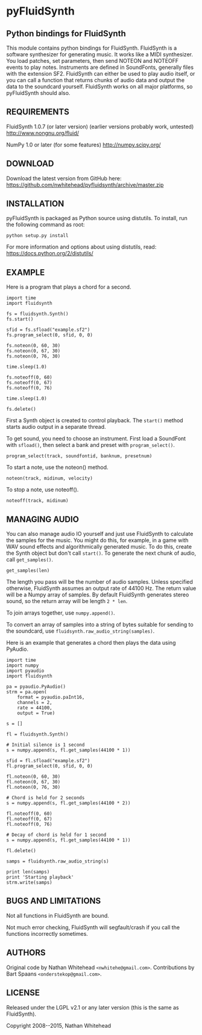 # pyFluidSynth

## Python bindings for FluidSynth

This module contains python bindings for FluidSynth.  FluidSynth is a
software synthesizer for generating music.  It works like a MIDI
synthesizer.  You load patches, set parameters, then send NOTEON and
NOTEOFF events to play notes.  Instruments are defined in SoundFonts,
generally files with the extension SF2.  FluidSynth can either be used
to play audio itself, or you can call a function that returns
chunks of audio data and output the data to the soundcard yourself.
FluidSynth works on all major platforms, so pyFluidSynth should also.


## REQUIREMENTS

FluidSynth 1.0.7 (or later version)
(earlier versions probably work, untested)
http://www.nongnu.org/fluid/

NumPy 1.0 or later (for some features)
http://numpy.scipy.org/


## DOWNLOAD

Download the latest version from GitHub here:
https://github.com/nwhitehead/pyfluidsynth/archive/master.zip


## INSTALLATION

pyFluidSynth is packaged as Python source using distutils.  To install,
run the following command as root:

```
python setup.py install
```

For more information and options about using distutils, read:
https://docs.python.org/2/distutils/


## EXAMPLE

Here is a program that plays a chord for a second.

```
import time
import fluidsynth

fs = fluidsynth.Synth()
fs.start()

sfid = fs.sfload("example.sf2")
fs.program_select(0, sfid, 0, 0)

fs.noteon(0, 60, 30)
fs.noteon(0, 67, 30)
fs.noteon(0, 76, 30)

time.sleep(1.0)

fs.noteoff(0, 60)
fs.noteoff(0, 67)
fs.noteoff(0, 76)

time.sleep(1.0)

fs.delete()
```

First a Synth object is created to control playback.
The `start()` method starts audio output in a separate thread.

To get sound, you need to choose an instrument.  First load a
SoundFont with `sfload()`, then select a bank and preset with
`program_select()`.

```
program_select(track, soundfontid, banknum, presetnum)
```

To start a note, use the noteon() method.

```
noteon(track, midinum, velocity)
```

To stop a note, use noteoff().

```
noteoff(track, midinum)
```


## MANAGING AUDIO

You can also manage audio IO yourself and just use FluidSynth to
calculate the samples for the music.  You might do this, for example,
in a game with WAV sound effects and algorithmically generated music.
To do this, create the Synth object but don't call `start()`.  To
generate the next chunk of audio, call `get_samples()`.

```
get_samples(len)
```

The length you pass will be the number of audio samples. Unless
specified otherwise, FluidSynth assumes an output rate of 44100 Hz.
The return value will be a Numpy array of samples.  By default
FluidSynth generates stereo sound, so the return array will be
length `2 * len`.

To join arrays together, use `numpy.append()`.

To convert an array of samples into a string of bytes suitable for sending
to the soundcard, use `fluidsynth.raw_audio_string(samples)`.

Here is an example that generates a chord then plays the data using
PyAudio.

```
import time
import numpy
import pyaudio
import fluidsynth

pa = pyaudio.PyAudio()
strm = pa.open(
    format = pyaudio.paInt16,
    channels = 2, 
    rate = 44100, 
    output = True)

s = []

fl = fluidsynth.Synth()

# Initial silence is 1 second
s = numpy.append(s, fl.get_samples(44100 * 1))

sfid = fl.sfload("example.sf2")
fl.program_select(0, sfid, 0, 0)

fl.noteon(0, 60, 30)
fl.noteon(0, 67, 30)
fl.noteon(0, 76, 30)

# Chord is held for 2 seconds
s = numpy.append(s, fl.get_samples(44100 * 2))

fl.noteoff(0, 60)
fl.noteoff(0, 67)
fl.noteoff(0, 76)

# Decay of chord is held for 1 second
s = numpy.append(s, fl.get_samples(44100 * 1))

fl.delete()

samps = fluidsynth.raw_audio_string(s)

print len(samps)
print 'Starting playback'
strm.write(samps)
```


## BUGS AND LIMITATIONS

Not all functions in FluidSynth are bound.

Not much error checking, FluidSynth will segfault/crash if you call
the functions incorrectly sometimes.


## AUTHORS

Original code by Nathan Whitehead `<nwhitehe@gmail.com>`.
Contributions by Bart Spaans `<onderstekop@gmail.com>`.


## LICENSE

Released under the LGPL v2.1 or any later
version (this is the same as FluidSynth).

Copyright 2008--2015, Nathan Whitehead
